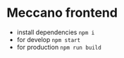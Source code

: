 # Meccano frontend

* install dependencies `npm i`
* for develop `npm start`
* for production `npm run build`

